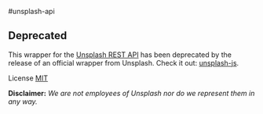 #unsplash-api

## Deprecated

This wrapper for the [Unsplash REST API](https://unsplash.com/developers) has been deprecated by the release of an official wrapper from Unsplash. Check it out: [unsplash-js](https://www.npmjs.com/package/unsplash-js).

License [MIT](https://github.com/noahdietz/unsplash-api/blob/master/LICENSE)

**Disclaimer:** *We are not employees of Unsplash nor do we represent them in any way.*
